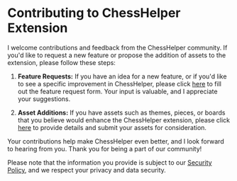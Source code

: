 # Contributing to ChessHelper Extension

I welcome contributions and feedback from the ChessHelper community. If you'd like to request a new feature or propose the addition of assets to the extension, please follow these steps:

1. **Feature Requests:**
   If you have an idea for a new feature, or if you'd like to see a specific improvement in ChessHelper, please click [here](https://docs.google.com/forms/d/e/1FAIpQLSfsaWF8KP6wENVf_mUbIf64Zm3Hn6NZcSyqcuKBQ9QJ1NF4Gg/viewform) to fill out the feature request form. Your input is valuable, and I appreciate your suggestions.

2. **Asset Additions:**
   If you have assets such as themes, pieces, or boards that you believe would enhance the ChessHelper extension, please click [here](https://docs.google.com/forms/d/e/1FAIpQLSfsaWF8KP6wENVf_mUbIf64Zm3Hn6NZcSyqcuKBQ9QJ1NF4Gg/viewform) to provide details and submit your assets for consideration.

Your contributions help make ChessHelper even better, and I look forward to hearing from you. Thank you for being a part of our community!

Please note that the information you provide is subject to our [Security Policy](SECURITY.md), and we respect your privacy and data security.
